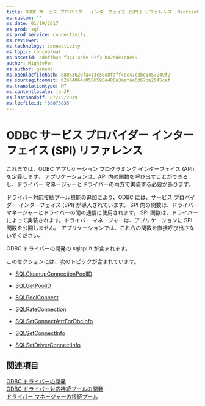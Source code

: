 ```yaml
---
title: ODBC サービス プロバイダー インターフェイス (SPI) リファレンス |Microsoft Docs
ms.custom: ''
ms.date: 01/19/2017
ms.prod: sql
ms.prod_service: connectivity
ms.reviewer: ''
ms.technology: connectivity
ms.topic: conceptual
ms.assetid: cdeffb4a-f344-4abe-97f3-be2ede1c8e59
author: MightyPen
ms.author: genemi
ms.openlocfilehash: 88053620fa413c50a8faff4cc47cbbe1457249f2
ms.sourcegitcommit: b2464064c0566590e486a3aafae6d67ce2645cef
ms.translationtype: MT
ms.contentlocale: ja-JP
ms.lasthandoff: 07/15/2019
ms.locfileid: "68073835"
---
```

# <a name="odbc-service-provider-interface-spi-reference"></a>ODBC サービス プロバイダー インターフェイス (SPI) リファレンス
これまでは、ODBC アプリケーション プログラミング インターフェイス (API) を定義します。 アプリケーションは、API 内の関数を呼び出すことができるし、ドライバー マネージャーとドライバーの両方で実装する必要があります。  
  
 ドライバー対応接続プール機能の追加により、ODBC には、サービス プロバイダー インターフェイス (SPI) が導入されています。 SPI 内の関数は、ドライバー マネージャーとドライバーの間の通信に使用されます。 SPI 関数は、ドライバーによって実装されます。ドライバー マネージャーは、アプリケーションに SPI 関数を公開しません。 アプリケーションでは、これらの関数を直接呼び出さないでください。  
  
 ODBC ドライバーの開発の sqlspi.h が含まれます。  
  
 このセクションには、次のトピックが含まれています。  
  
-   [SQLCleanupConnectionPoolID](../../../odbc/reference/syntax/sqlcleanupconnectionpoolid-function.md)  
  
-   [SQLGetPoolID](../../../odbc/reference/syntax/sqlgetpoolid-function.md)  
  
-   [SQLPoolConnect](../../../odbc/reference/syntax/sqlpoolconnect-function.md)  
  
-   [SQLRateConnection](../../../odbc/reference/syntax/sqlrateconnection-function.md)  
  
-   [SQLSetConnectAttrForDbcInfo](../../../odbc/reference/syntax/sqlsetconnectattrfordbcinfo-function.md)  
  
-   [SQLSetConnectInfo](../../../odbc/reference/syntax/sqlsetconnectinfo-function.md)  
  
-   [SQLSetDriverConnectInfo](../../../odbc/reference/syntax/installation-and-configuration-wwi-oltp.md)  
  
## <a name="see-also"></a>関連項目  
 [ODBC ドライバーの開発](../../../odbc/reference/develop-driver/developing-an-odbc-driver.md)   
 [ODBC ドライバー対応接続プールの開発](../../../odbc/reference/develop-driver/developing-connection-pool-awareness-in-an-odbc-driver.md)   
 [ドライバー マネージャーの接続プール](../../../odbc/reference/develop-app/driver-manager-connection-pooling.md)
